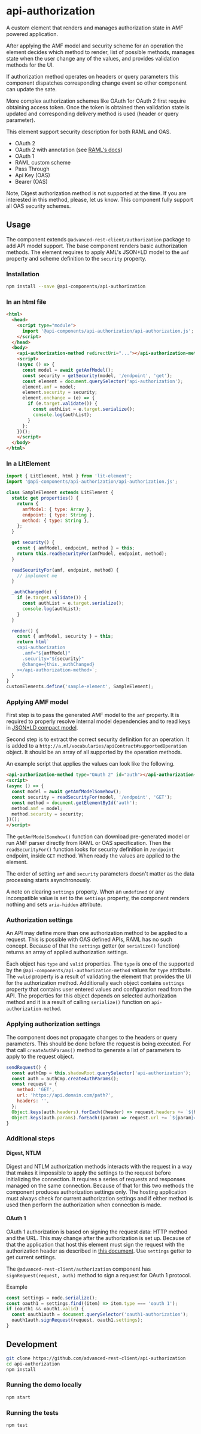 # api-authorization

A custom element that renders and manages authorization state in AMF powered application.

After applying the AMF model and security scheme for an operation the element decides
which method to render, list of possible methods, manages state when the user
change any of the values, and provides validation methods for the UI.

If authorization method operates on headers or query parameters this component
dispatches corresponding change event so other component can update the sate.

More complex authorization schemes like OAuth 1or OAuth 2 first require obtaining
access token. Once the token is obtained then validation state is updated and corresponding
delivery method is used (header or query parameter).

This element support security description for both RAML and OAS.

- OAuth 2
- OAuth 2 with annotation (see [RAML's docs](https://github.com/raml-org/raml-annotations/tree/master/annotations/security-schemes))
- OAuth 1
- RAML custom scheme
- Pass Through
- Api Key (OAS)
- Bearer (OAS)

Note, Digest authorization method is not supported at the time. If you are interested in this method, please, let us know. This component fully support all OAS security schemes.

## Usage

The component extends `@advanced-rest-client/authorization` package to add API model support. The base component renders basic authorization methods.
The element requires to apply AML's JSON+LD model to the `amf` property and scheme definition to the `security` property.

### Installation

```bash
npm install --save @api-components/api-authorization
```

### In an html file

```html
<html>
  <head>
    <script type="module">
      import '@api-components/api-authorization/api-authorization.js';
    </script>
  </head>
  <body>
    <api-authorization-method redirectUri="..."></api-authorization-method>
    <script>
    (async () => {
      const model = await getAmfModel();
      const security = getSecurity(model, '/endpoint', 'get');
      const element = document.querySelector('api-authorization');
      element.amf = model;
      element.security = security;
      element.onchange = (e) => {
        if (e.target.validate()) {
          const authList = e.target.serialize();
          console.log(authList);
        }
      };
    })();
    </script>
  </body>
</html>
```

### In a LitElement

```js
import { LitElement, html } from 'lit-element';
import '@api-components/api-authorization/api-authorization.js';

class SampleElement extends LitElement {
  static get properties() {
    return {
      amfModel: { type: Array },
      endpoint: { type: String },
      method: { type: String },
    };
  }

  get security() {
    const { amfModel, endpoint, method } = this;
    return this.readSecurityFor(amfModel, endpoint, method);
  }

  readSecurityFor(amf, endpoint, method) {
    // implement me
  }

  _authChanged(e) {
    if (e.target.validate()) {
      const authList = e.target.serialize();
      console.log(authList);
    }
  }

  render() {
    const { amfModel, security } = this;
    return html`
    <api-authorization
      .amf="${amfModel}"
      .security="${security}"
      @change={this._authChanged}
    ></api-authorization-method>`;
  }
}
customElements.define('sample-element', SampleElement);
```

### Applying AMF model

First step is to pass the generated AMF model to the `amf` property. It is required to properly resolve internal model dependencies and to read keys in [JSON+LD compact model](https://w3c.github.io/json-ld-syntax/#compact-iris).

Second step is to extract the correct security definition for an operation. It is added to a `http://a.ml/vocabularies/apiContract#supportedOperation` object. It should be an array of all supported by the operation methods.

An example script that applies the values can look like the following.

```html
<api-authorization-method type="OAuth 2" id="auth"></api-authorization-method>
<script>
(async () => {
  const model = await getAmfModelSomehow();
  const security = readSecurityFor(model, '/endpoint', 'GET');
  const method = document.getElementById('auth');
  method.amf = model;
  method.security = security;
})();
</script>
```

The `getAmfModelSomehow()` function can download pre-generated model or run AMF parser directly from RAML or OAS specification.
Then the `readSecurityFor()` function looks for security definition in `/endpoint` endpoint, inside `GET` method.
When ready the values are applied to the element.

The order of setting `amf` and `security` parameters doesn't matter as the data processing starts asynchronously.

A note on clearing `settings` property. When an `undefined` or any incompatible value is set to the `settings` property, the component renders nothing and sets `aria-hidden` attribute.

### Authorization settings

An API may define more than one authorization method to be applied to a request. This is possible with OAS defined APIs, RAML has no such concept. Because of that the `settings` getter (or `serialize()` function) returns an array of applied authorization settings.

Each object has `type` and `valid` properties. The `type` is one of the supported by the `@api-components/api-authorization-method` values for `type` attribute. The `valid` property is a result of validating the element that provides the UI for the authorization method.
Additionally each object contains `settings` property that contains user entered values and configuration read from the API. The properties for this object depends on selected authorization method and it is a result of calling `serialize()` function on `api-authorization-method`.

### Applying authorization settings

The component does not propagate changes to the headers or query parameters.
This should be done before the request is being executed. For that call `createAuthParams()` method to generate a list of parameters to apply to the request object.

```javascript
sendRequest() {
  const authCmp = this.shadowRoot.querySelector('api-authorization');
  const auth = authCmp.createAuthParams();
  const request = {
    method: 'GET',
    url: 'https://api.domain.com/path?',
    headers: '',
  };
  Object.keys(auth.headers).forEach((header) => request.headers += `${header}: ${auth.headers[header]}\n`);
  Object.keys(auth.params).forEach((param) => request.url += `${param}=${auth.params[param]}&`);
}
```

### Additional steps

#### Digest, NTLM

Digest and NTLM authorization methods interacts with the request in a way that makes it impossible to apply the settings to the request before initializing the connection. It requires a series of requests and responses managed on the same connection. Because of that for this two methods the component produces authorization settings only. The hosting application must always check for current authorization settings and if either method is used then perform the authorization when connection is made.

#### OAuth 1

OAuth 1 authorization is based on signing the request data: HTTP method and the URL. This may change after the authorization is set up.
Because of that the application that host this element must sign the request with the authorization header as described in [this document](https://oauth1.wp-api.org/docs/basics/Signing.html). Use `settings` getter to get current settings.

The `@advanced-rest-client/authorization` component has `signRequest(request, auth)` method to sign a request for OAuth 1 protocol.

Example

```javascript
const settings = node.serialize();
const oauth1 = settings.find((item) => item.type === 'oauth 1');
if (oauth1 && oauth1.valid) {
  const oauth1auth = document.querySelector('oauth1-authorization');
  oauth1auth.signRequest(request, oauth1.settings);
}
```

## Development

```sh
git clone https://github.com/advanced-rest-client/api-authorization
cd api-authorization
npm install
```

### Running the demo locally

```sh
npm start
```

### Running the tests

```sh
npm test
```
